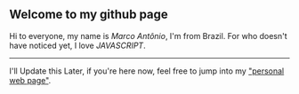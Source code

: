 Welcome to my github page
---

Hi to everyone, my name is _Marco Antônio_, I'm from Brazil. For who doesn't have noticed yet, I love *JAVASCRIPT*.

---
I'll Update this Later, if you're here now, feel free to jump into my ["personal web page"](https://thismarcoantonio.github.io "Personal WebPage").